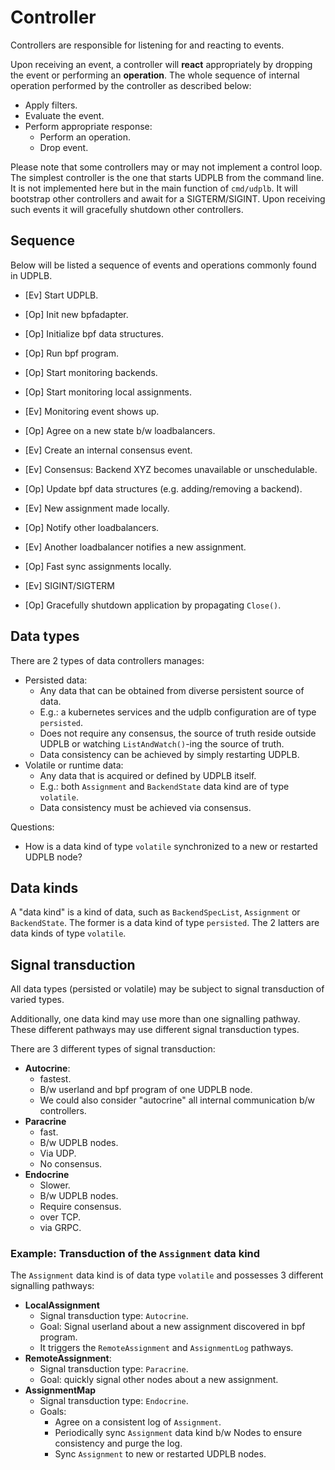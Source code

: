 # Controller

Controllers are responsible for listening for and reacting to events.

Upon receiving an event, a controller will **react** appropriately by
dropping the event or performing an **operation**.
The whole sequence of internal operation performed by the controller
as described below:

- Apply filters.
- Evaluate the event.
- Perform appropriate response:
  - Perform an operation.
  - Drop event.

Please note that some controllers may or may not implement a control loop.
The simplest controller is the one that starts UDPLB from the command
line.
It is not implemented here but in the main function of `cmd/udplb`.
It will bootstrap other controllers and await for a SIGTERM/SIGINT.
Upon receiving such events it will gracefully shutdown other controllers.

## Sequence

Below will be listed a sequence of events and operations commonly found
in UDPLB.

- [Ev] Start UDPLB.
- [Op] Init new bpfadapter.
- [Op] Initialize bpf data structures.
- [Op] Run bpf program.
- [Op] Start monitoring backends.
- [Op] Start monitoring local assignments.

- [Ev] Monitoring event shows up.
- [Op] Agree on a new state b/w loadbalancers.
- [Ev] Create an internal consensus event.

- [Ev] Consensus: Backend XYZ becomes unavailable or unschedulable.
- [Op] Update bpf data structures (e.g. adding/removing a backend).

- [Ev] New assignment made locally.
- [Op] Notify other loadbalancers.

- [Ev] Another loadbalancer notifies a new assignment.
- [Op] Fast sync assignments locally.

- [Ev] SIGINT/SIGTERM
- [Op] Gracefully shutdown application by propagating `Close()`.

## Data types

There are 2 types of data controllers manages:

- Persisted data:
  - Any data that can be obtained from diverse persistent source of data.
  - E.g.: a kubernetes services and the udplb configuration are of type `persisted`.
  - Does not require any consensus, the source of truth reside outside UDPLB or
    watching `ListAndWatch()`-ing the source of truth.
  - Data consistency can be achieved by simply restarting UDPLB.
- Volatile or runtime data:
  - Any data that is acquired or defined by UDPLB itself.
  - E.g.: both `Assignment` and `BackendState` data kind are of type `volatile`.
  - Data consistency must be achieved via consensus.

Questions:

- How is a data kind of type `volatile` synchronized to a new or restarted UDPLB node?

## Data kinds

A "data kind" is a kind of data, such as `BackendSpecList`, `Assignment` or `BackendState`.
The former is a data kind of type `persisted`.
The 2 latters are data kinds of type `volatile`.

## Signal transduction

All data types (persisted or volatile) may be subject to signal transduction of
varied types.

Additionally, one data kind may use more than one signalling pathway. These different pathways may
use different signal transduction types.

There are 3 different types of signal transduction:

- **Autocrine**:
  - fastest.
  - B/w userland and bpf program of one UDPLB node.
  - We could also consider "autocrine" all internal communication b/w controllers.
- **Paracrine**
  - fast.
  - B/w UDPLB nodes.
  - Via UDP.
  - No consensus.
- **Endocrine**
  - Slower.
  - B/w UDPLB nodes.
  - Require consensus.
  - over TCP.
  - via GRPC.

### Example: Transduction of the `Assignment` data kind

The `Assignment` data kind is of data type `volatile` and possesses 3 different
signalling pathways:

- **LocalAssignment**
  - Signal transduction type: `Autocrine`.
  - Goal: Signal userland about a new assignment discovered in bpf program.
  - It triggers the `RemoteAssignment` and `AssignmentLog` pathways.
- **RemoteAssignment**:
  - Signal transduction type: `Paracrine`.
  - Goal: quickly signal other nodes about a new assignment.
- **AssignmentMap**
  - Signal transduction type: `Endocrine`.
  - Goals:
    - Agree on a consistent log of `Assignment`.
    - Periodically sync `Assignment` data kind b/w Nodes to ensure consistency and purge the log.
    - Sync `Assignment` to new or restarted UDPLB nodes.
